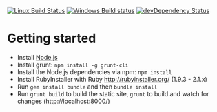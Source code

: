 [![Linux Build Status](https://img.shields.io/travis/mpc-hc/mpc-hc.org/master.svg?style=flat&label=Linux%20build)](https://travis-ci.org/mpc-hc/mpc-hc.org)
[![Windows Build status](https://img.shields.io/appveyor/ci/XhmikosR/mpc-hc.org/master.svg?style=flat&label=Windows%20build)](https://ci.appveyor.com/project/XhmikosR/mpc-hc-org/branch/master)
[![devDependency Status](https://img.shields.io/david/dev/mpc-hc/mpc-hc.org.svg?style=flat)](https://david-dm.org/mpc-hc/mpc-hc.org#info=devDependencies)

# Getting started

* Install [Node.js](http://nodejs.org/download/)
* Install grunt: `npm install -g grunt-cli`
* Install the Node.js dependencies via npm: `npm install`
* Install RubyInstaller with Ruby <http://rubyinstaller.org/> (1.9.3 - 2.1.x)
* Run `gem install bundle` and then `bundle install`
* Run `grunt build` to build the static site, `grunt` to build and watch for changes (http://localhost:8000/)
